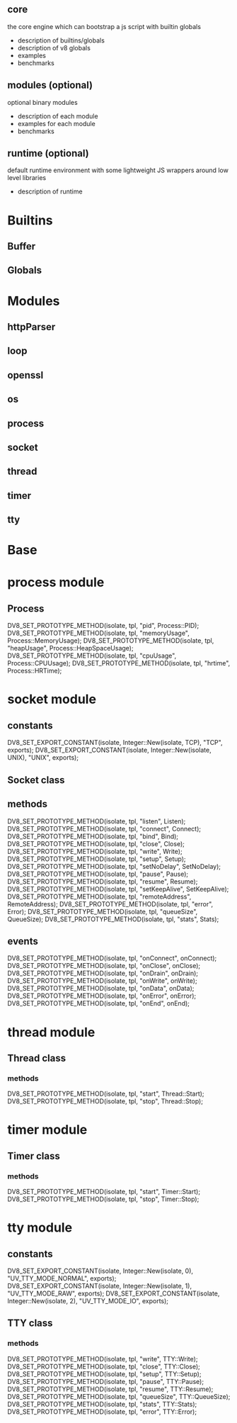 ## core
the core engine which can bootstrap a js script with builtin globals
- description of builtins/globals
- description of v8 globals
- examples
- benchmarks

## modules (optional)
optional binary modules
- description of each module
- examples for each module
- benchmarks

## runtime (optional)
default runtime environment with some lightweight JS wrappers around low level libraries
- description of runtime 

# Builtins

## Buffer

## Globals

# Modules

## httpParser
## loop
## openssl
## os
## process
## socket
## thread
## timer
## tty

# Base



# process module

## Process

DV8_SET_PROTOTYPE_METHOD(isolate, tpl, "pid", Process::PID);
DV8_SET_PROTOTYPE_METHOD(isolate, tpl, "memoryUsage", Process::MemoryUsage);
DV8_SET_PROTOTYPE_METHOD(isolate, tpl, "heapUsage", Process::HeapSpaceUsage);
DV8_SET_PROTOTYPE_METHOD(isolate, tpl, "cpuUsage", Process::CPUUsage);
DV8_SET_PROTOTYPE_METHOD(isolate, tpl, "hrtime", Process::HRTime);

# socket module

## constants
DV8_SET_EXPORT_CONSTANT(isolate, Integer::New(isolate, TCP), "TCP", exports);
DV8_SET_EXPORT_CONSTANT(isolate, Integer::New(isolate, UNIX), "UNIX", exports);

## Socket class

## methods
DV8_SET_PROTOTYPE_METHOD(isolate, tpl, "listen", Listen);
DV8_SET_PROTOTYPE_METHOD(isolate, tpl, "connect", Connect);
DV8_SET_PROTOTYPE_METHOD(isolate, tpl, "bind", Bind);
DV8_SET_PROTOTYPE_METHOD(isolate, tpl, "close", Close);
DV8_SET_PROTOTYPE_METHOD(isolate, tpl, "write", Write);
DV8_SET_PROTOTYPE_METHOD(isolate, tpl, "setup", Setup);
DV8_SET_PROTOTYPE_METHOD(isolate, tpl, "setNoDelay", SetNoDelay);
DV8_SET_PROTOTYPE_METHOD(isolate, tpl, "pause", Pause);
DV8_SET_PROTOTYPE_METHOD(isolate, tpl, "resume", Resume);
DV8_SET_PROTOTYPE_METHOD(isolate, tpl, "setKeepAlive", SetKeepAlive);
DV8_SET_PROTOTYPE_METHOD(isolate, tpl, "remoteAddress", RemoteAddress);
DV8_SET_PROTOTYPE_METHOD(isolate, tpl, "error", Error);
DV8_SET_PROTOTYPE_METHOD(isolate, tpl, "queueSize", QueueSize);
DV8_SET_PROTOTYPE_METHOD(isolate, tpl, "stats", Stats);

## events
DV8_SET_PROTOTYPE_METHOD(isolate, tpl, "onConnect", onConnect);
DV8_SET_PROTOTYPE_METHOD(isolate, tpl, "onClose", onClose);
DV8_SET_PROTOTYPE_METHOD(isolate, tpl, "onDrain", onDrain);
DV8_SET_PROTOTYPE_METHOD(isolate, tpl, "onWrite", onWrite);
DV8_SET_PROTOTYPE_METHOD(isolate, tpl, "onData", onData);
DV8_SET_PROTOTYPE_METHOD(isolate, tpl, "onError", onError);
DV8_SET_PROTOTYPE_METHOD(isolate, tpl, "onEnd", onEnd);

# thread module

## Thread class

### methods
DV8_SET_PROTOTYPE_METHOD(isolate, tpl, "start", Thread::Start);
DV8_SET_PROTOTYPE_METHOD(isolate, tpl, "stop", Thread::Stop);

# timer module

## Timer class

### methods
DV8_SET_PROTOTYPE_METHOD(isolate, tpl, "start", Timer::Start);
DV8_SET_PROTOTYPE_METHOD(isolate, tpl, "stop", Timer::Stop);

# tty module
## constants
DV8_SET_EXPORT_CONSTANT(isolate, Integer::New(isolate, 0), "UV_TTY_MODE_NORMAL", exports);
DV8_SET_EXPORT_CONSTANT(isolate, Integer::New(isolate, 1), "UV_TTY_MODE_RAW", exports);
DV8_SET_EXPORT_CONSTANT(isolate, Integer::New(isolate, 2), "UV_TTY_MODE_IO", exports);

## TTY class

### methods
DV8_SET_PROTOTYPE_METHOD(isolate, tpl, "write", TTY::Write);
DV8_SET_PROTOTYPE_METHOD(isolate, tpl, "close", TTY::Close);
DV8_SET_PROTOTYPE_METHOD(isolate, tpl, "setup", TTY::Setup);
DV8_SET_PROTOTYPE_METHOD(isolate, tpl, "pause", TTY::Pause);
DV8_SET_PROTOTYPE_METHOD(isolate, tpl, "resume", TTY::Resume);
DV8_SET_PROTOTYPE_METHOD(isolate, tpl, "queueSize", TTY::QueueSize);
DV8_SET_PROTOTYPE_METHOD(isolate, tpl, "stats", TTY::Stats);
DV8_SET_PROTOTYPE_METHOD(isolate, tpl, "error", TTY::Error);

